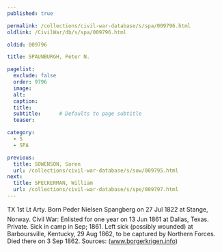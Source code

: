 ```yaml
---
published: true

permalink: /collections/civil-war-database/s/spa/009796.html
oldlink: /CivilWar/db/s/spa/009796.html

oldid: 009796

title: SPAUNBURGH, Peter N.

pagelist:
  exclude: false
  order: 9796
  image: 
  alt:
  caption:
  title:
  subtitle:      # Defaults to page subtitle
  teaser:

category: 
  - S 
  - SPA

previous:
  title: SOWENSON, Soren
  url: /collections/civil-war-database/s/sow/009795.html  
next:
  title: SPECKERMAN, William
  url: /collections/civil-war-database/s/spe/009797.html   
---
```

TX 1st Lt Arty. Born &#147;Peder Nielsen Spangberg&#148; on 27 Jul 1822 at Stange, Norway. Civil War: Enlisted for one year on 13 Jun 1861 at Dallas, Texas. Private. Sick in camp in Sep; 1861. Left sick (possibly wounded) at Barboursville, Kentucky, 29 Aug 1862, to be captured by Northern Forces. Died there on 3 Sep 1862. Sources: (www.borgerkrigen.info)